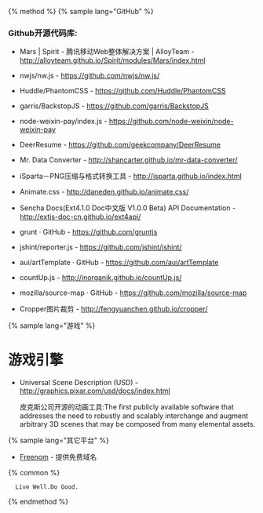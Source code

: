 {% method %}
{% sample lang="GitHub" %}

### Github开源代码库:

+ Mars | Spirit - 腾讯移动Web整体解决方案 | AlloyTeam - http://alloyteam.github.io/Spirit/modules/Mars/index.html

+ nwjs/nw.js - https://github.com/nwjs/nw.js/

+ Huddle/PhantomCSS - https://github.com/Huddle/PhantomCSS

+ garris/BackstopJS - https://github.com/garris/BackstopJS

+ node-weixin-pay/index.js - https://github.com/node-weixin/node-weixin-pay

+ DeerResume - https://github.com/geekcompany/DeerResume

+ Mr. Data Converter - http://shancarter.github.io/mr-data-converter/

+ iSparta－PNG压缩与格式转换工具 - http://isparta.github.io/index.html

+ Animate.css - http://daneden.github.io/animate.css/

+ Sencha Docs(Ext4.1.0 Doc中文版 V1.0.0 Beta) API Documentation - http://extjs-doc-cn.github.io/ext4api/

+ grunt · GitHub - https://github.com/gruntjs

+ jshint/reporter.js - https://github.com/jshint/jshint/

+ aui/artTemplate · GitHub - https://github.com/aui/artTemplate

+ countUp.js - http://inorganik.github.io/countUp.js/

+ mozilla/source-map · GitHub - https://github.com/mozilla/source-map

+ Cropper图片裁剪 - http://fengyuanchen.github.io/cropper/

{% sample lang="游戏" %}

# 游戏引擎

* Universal Scene Description (USD) - http://graphics.pixar.com/usd/docs/index.html

  皮克斯公司开源的动画工具:The first publicly available software that addresses the need to robustly and scalably interchange and augment arbitrary 3D scenes that may be composed from many elemental assets.  



{% sample lang="其它平台" %}

* [Freenom](http://www.freenom.com/en/index.html?lang=en) - 提供免费域名


{% common %}


      Live Well.Do Good.

{% endmethod %}
